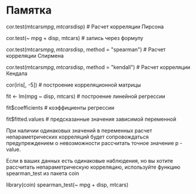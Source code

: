 # Памятка

cor.test(mtcars$mpg, mtcars$disp) # Расчет корреляции Пирсона 

cor.test(~ mpg + disp, mtcars) # запись через формулу

cor.test(mtcars$mpg, mtcars$disp, method = "spearman") # Расчет корреляции Спирмена 

cor.test(mtcars$mpg, mtcars$disp, method = "kendall") # Расчет корреляции Кендала 

cor(iris[, -5]) # построение корреляционной матрицы

fit <- lm(mpg ~ disp, mtcars) # построение линейной регрессии 

fit$coefficients # коэффициенты регрессии 

fit$fitted.values # предсказанные значения зависимой переменной 
 
При наличии одинаковых значений в переменных расчет непараметрических корреляций будет сопровождаться предупреждением о невозможности рассчитать точное значение p - value.

Если в ваших данных есть одинаковые наблюдения, но вы хотите рассчитать непараметрическую корреляцию, используйте функцию spearman_test  из пакета coin

library(coin)
spearman_test(~ mpg + disp, mtcars)
